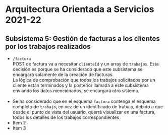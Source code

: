 # Arquitectura Orientada a Servicios 2021-22

## Subsistema 5: Gestión de facturas a los clientes por los trabajos realizados
- `/factura`<br /> 
POST de factura va a necesitar `clienteId` y un array de `trabajos`. Esta decisión es porque se ha considerado que este subsistema se encargará solamente de la creación de facturas.<br /> 
La lógica de comprobación que todos los trabajos solicitados por un cliente están terminados y la posterior llamada a este subsistema enviando los datos mencionados, se encargará otro sistema. <br /> <br/>
- Se ha considerado que en el esquema `factura` contenga el esquema completo de `trabajo`, en vez de un identificado de trabajo, debido a que desde el punto de vista del usuario, querrá visualizar en una factura, todos los detalles de los trabajos correspondientes
- Item 2
- Item 3

